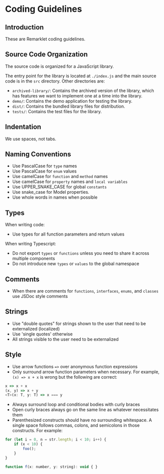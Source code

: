 # Coding Guidelines

## Introduction

These are Remarklet coding guidelines.

## Source Code Organization

The source code is organized for a JavaScript library.

The entry point for the library is located at `./index.js` and the main source code is in the `src` directory. Other directories are:

- `archived-library/`: Contains the archived version of the library, which has features we want to implement one at a time into the library.
- `demo/`: Contains the demo application for testing the library.
- `dist/`: Contains the bundled library files for distribution.
- `tests/`: Contains the test files for the library.

## Indentation

We use spaces, not tabs.

## Naming Conventions

- Use PascalCase for `type` names
- Use PascalCase for `enum` values
- Use camelCase for `function` and `method` names
- Use camelCase for `property` names and `local variables`
- Use UPPER_SNAKE_CASE for global `constants`
- Use snake_case for Model properties.
- Use whole words in names when possible

## Types

When writing code:

- Use types for all function parameters and return values

When writing Typescript:

- Do not export `types` or `functions` unless you need to share it across multiple components
- Do not introduce new `types` or `values` to the global namespace

## Comments

- When there are comments for `functions`, `interfaces`, `enums`, and `classes` use JSDoc style comments

## Strings

- Use "double quotes" for strings shown to the user that need to be externalized (localized)
- Use 'single quotes' otherwise
- All strings visible to the user need to be externalized

## Style

- Use arrow functions `=>` over anonymous function expressions
- Only surround arrow function parameters when necessary. For example, `(x) => x + x` is wrong but the following are correct:

```javascript
x => x + x
(x, y) => x + y
<T>(x: T, y: T) => x === y
```

- Always surround loop and conditional bodies with curly braces
- Open curly braces always go on the same line as whatever necessitates them
- Parenthesized constructs should have no surrounding whitespace. A single space follows commas, colons, and semicolons in those constructs. For example:

```javascript
for (let i = 0, n = str.length; i < 10; i++) {
    if (x < 10) {
        foo();
    }
}

function f(x: number, y: string): void { }
```
